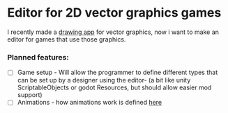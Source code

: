 # Editor for 2D vector graphics games
I recently made a [drawing app](https://github.com/EliiasG/MonoGameDrawingApp) for vector graphics, now i want to make an editor for games that use those graphics.
### Planned features:
- [ ] Game setup - Will allow the programmer to define different types that can be set up by a designer using the editor- (a bit like unity ScriptableObjects or godot Resources, but should allow easier mod support)
- [ ] Animations - how animations work is defined [here](https://github.com/EliiasG/MonoGameDrawingApp/blob/main/Animations.md)